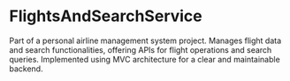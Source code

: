 # FlightsAndSearchService
Part of a personal airline management system project. Manages flight data and search functionalities, offering APIs for flight operations and search queries. Implemented using MVC architecture for a clear and maintainable backend.
